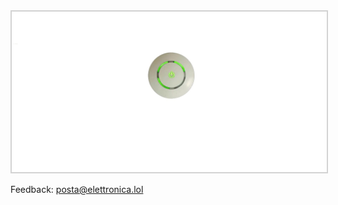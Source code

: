 <img src="/res/screenshot1.jpg" style="border:2px solid lightgray">

Feedback: posta@elettronica.lol
